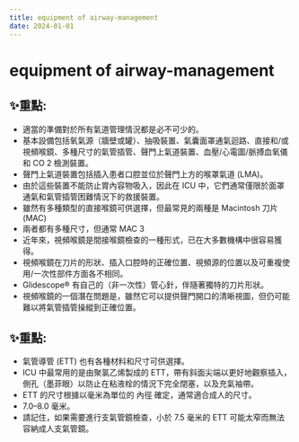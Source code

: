 ```yaml
---
title: equipment of airway-management
date: 2024-01-01
---
```

# equipment of airway-management

## ✨重點:
- 適當的準備對於所有氣道管理情況都是必不可少的。
- 基本設備包括氧氣源（牆壁或罐）、抽吸裝置、氣囊面罩通氣迴路、直接和/或視頻喉鏡、多種尺寸的氣管插管、聲門上氣道裝置、血壓/心電圖/脈搏血氧儀和 CO 2 檢測裝置。
- 聲門上氣道裝置包括插入患者口腔並位於聲門上方的喉罩氣道 (LMA)。
- 由於這些裝置不能防止胃內容物吸入，因此在 ICU 中，它們通常僅限於面罩通氣和氣管插管困難情況下的救援裝置。
- 雖然有多種類型的直接喉鏡可供選擇，但最常見的兩種是 Macintosh 刀片 (MAC)
- 兩者都有多種尺寸，但通常 MAC 3
- 近年來，視頻喉鏡是間接喉鏡檢查的一種形式，已在大多數機構中很容易獲得。
- 視頻喉鏡在刀片的形狀、插入口腔時的正確位置、視頻源的位置以及可重複使用/一次性部件方面各不相同。
- Glidescope® 有自己的（非一次性）管心針，伴隨著獨特的刀片形狀。
- 視頻喉鏡的一個潛在問題是，雖然它可以提供聲門開口的清晰視圖，但仍可能難以將氣管插管操縱到正確位置。

## ✨重點:
- 氣管導管 (ETT) 也有各種材料和尺寸可供選擇。
- ICU 中最常用的是由聚氯乙烯製成的 ETT，帶有斜面尖端以更好地觀察插入，側孔（墨菲眼）以防止在粘液栓的情況下完全閉塞，以及充氣袖帶。
- ETT 的尺寸根據以毫米為單位的 內徑 確定，通常適合成人的尺寸。
- 7.0–8.0 毫米。
- 請記住，如果需要進行支氣管鏡檢查，小於 7.5 毫米的 ETT 可能太窄而無法容納成人支氣管鏡。
